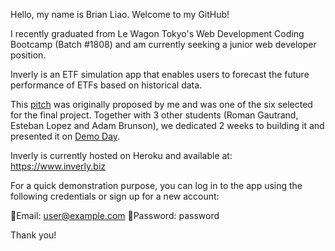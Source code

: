 Hello, my name is Brian Liao. Welcome to my GitHub!

I recently graduated from Le Wagon Tokyo's Web Development Coding Bootcamp (Batch #1808) and am currently seeking a junior web developer position.

Inverly is an ETF simulation app that enables users to forecast the future performance of ETFs based on historical data.

This [pitch](https://www.canva.com/design/DAGVVFMkoGo/XiKzKPERQbEndmqZeBik2Q/edit?utm_content=DAGVVFMkoGo&utm_campaign=designshare&utm_medium=link2&utm_source=sharebutton) was originally proposed by me and was one of the six selected for the final project. Together with 3 other students (Roman Gautrand, Esteban Lopez and Adam Brunson), we dedicated 2 weeks to building it and presented it on [Demo Day](https://www.youtube.com/watch?v=MOaKm9em24c&t=1770s).

Inverly is currently hosted on Heroku and available at: https://www.inverly.biz

For a quick demonstration purpose, you can log in to the app using the following credentials or sign up for a new account:

📧Email: user@example.com
🔑Password: password

Thank you!
